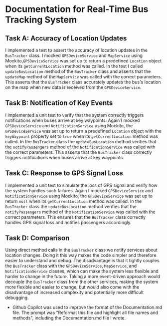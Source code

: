 # Documentation for Real-Time Bus Tracking System

## Task A: Accuracy of Location Updates

I implemented a test to assert the accuracy of location updates in the `BusTracker` class. 
I mocked `GPSDeviceService` and `MapService` using Mockito,`GPSDeviceService` was set up to return a predefined `Location` object when its `getCurrentLocation` method was called. 
In the test I called `updateBusLocation` method of the `BusTracker` class and asserts that the `updateMap` method of the `MapService` was called with the correct parameters. 
This asserts that the `BusTracker` class accurately updates the bus's location on the map when new data is received from the `GPSDeviceService`.

## Task B: Notification of Key Events

I implemented a unit test to verify that the system correctly triggers notifications when buses arrive at key waypoints. 
Again I mocked `GPSDeviceService` and `NotificationService` using Mockito, the `GPSDeviceService` was set up to return a predefined `Location` object with the `keyWaypoint` property set to `true` when its `getCurrentLocation` method was called. 
In the `BusTracker` class the `updateBusLocation` method verifies that the `notifyPassengers` method of the `NotificationService` was called with the correct parameters. 
This asserts that the `BusTracker` class correctly triggers notifications when buses arrive at key waypoints.

## Task C: Response to GPS Signal Loss

I implemented a unit test to simulate the loss of GPS signal and verify how the system handles such failures. 
Again I mocked `GPSDeviceService` and `NotificationService` using Mockito, the `GPSDeviceService` was set up to return `null` when its `getCurrentLocation` method was called.
In the `BusTracker` class the `updateBusLocation` method verifies that the `notifyPassengers` method of the `NotificationService` was called with the correct parameters. 
This ensures that the `BusTracker` class correctly handles GPS signal loss and notifies passengers accordingly.

## Task D: Comparison

Using direct method calls in the `BusTracker` class we notify services about location changes. 
Doing it this way makes the code simpler and therefore easier to understand and debug.
The disadvantage is that it tightly couples the `BusTracker` class with the `GPSDeviceService`, `MapService`, and `NotificationService` classes, 
which can make the system less flexible and harder to change in the future.
Taking a more event-driven approach would decouple the `BusTracker` class from the other services, making the system more flexible and easier to change, but would also come with the disadvantage
of increased complexity and potentially more difficult debugging.

- Github Copilot was used to improve the format of the Documentation.md file. The prompt was "Reformat this file and highlight all file names and methods", including the Documentation.md file I wrote.